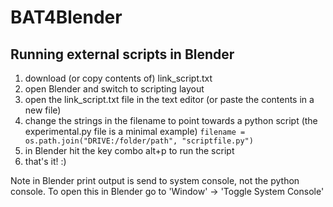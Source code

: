 # BAT4Blender

## Running external scripts in Blender
1. download (or copy contents of) link_script.txt 
2. open Blender and switch to scripting layout
3. open the link_script.txt file in the text editor (or paste the contents in a new file)
4. change the strings in the filename to point towards a python script (the experimental.py file is a minimal example)
`filename = os.path.join("DRIVE:/folder/path", "scriptfile.py")`
5. in Blender hit the key combo alt+p to run the script
6. that's it! :) 

Note in Blender print output is send to system console, not the python console.
To open this in Blender go to 'Window' -> 'Toggle System Console' 










